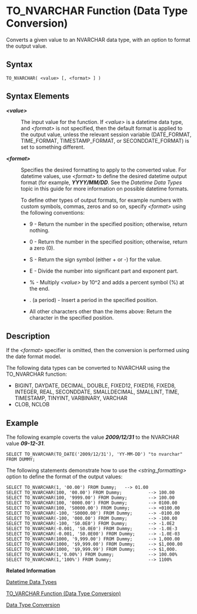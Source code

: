 <!-- loio20efce3f751910149e20b0068fd68287 -->

# TO\_NVARCHAR Function \(Data Type Conversion\)

Converts a given value to an NVARCHAR data type, with an option to format the output value.



<a name="loio20efce3f751910149e20b0068fd68287__sql_function_to_nvarchar_1sql_function_to_nvarchar_syntax"/>

## Syntax

```
TO_NVARCHAR( <value> [, <format> ] )
```



<a name="loio20efce3f751910149e20b0068fd68287__section_btr_k2z_pcb"/>

## Syntax Elements


<dl>
<dt><b>

*<value\>*

</b></dt>
<dd>

The input value for the function. If *<value\>* is a datetime data type, and *<format\>* is not specified, then the default format is applied to the output value, unless the relevant session variable \(DATE\_FORMAT, TIME\_FORMAT, TIMESTAMP\_FORMAT, or SECONDDATE\_FORMAT\) is set to something different.



</dd><dt><b>

*<format\>*

</b></dt>
<dd>

Specifies the desired formatting to apply to the converted value. For datetime values, use *<format\>* to define the desired datetime output format \(for example, ***YYYY/MM/DD***. See the *Datetime Data Types* topic in this guide for more information on possible datetime formats.

To define other types of output formats, for example numbers with custom symbols, commas, zeros and so on, specify *<format\>* using the following conventions:

-   9 - Return the number in the specified position; otherwise, return nothing.

-   0 - Return the number in the specified position; otherwise, return a zero \(0\).

-   S - Return the sign symbol \(either + or -\) for the value.

-   E - Divide the number into significant part and exponent part.

-   % - Multiply *<value\>* by 10^2 and adds a percent symbol \(%\) at the end.

-   . \(a period\) - Insert a period in the specified position.

-   All other characters other than the items above: Return the character in the specified position.




</dd>
</dl>



<a name="loio20efce3f751910149e20b0068fd68287__sql_function_to_nvarchar_1sql_function_to_nvarchar_description"/>

## Description

If the *<format\>* specifier is omitted, then the conversion is performed using the date format model.

The following data types can be converted to NVARCHAR using the TO\_NVARCHAR function:

-   BIGINT, DAYDATE, DECIMAL, DOUBLE, FIXED12, FIXED16, FIXED8, INTEGER, REAL, SECONDDATE, SMALLDECIMAL, SMALLINT, TIME, TIMESTAMP, TINYINT, VARBINARY, VARCHAR
-   CLOB, NCLOB



<a name="loio20efce3f751910149e20b0068fd68287__sql_function_to_nvarchar_1sql_function_to_nvarchar_examples"/>

## Example

The following example coverts the value ***2009/12/31*** to the NVARCHAR value ***09-12-31***.

```
SELECT TO_NVARCHAR(TO_DATE('2009/12/31'), 'YY-MM-DD') "to nvarchar" FROM DUMMY;
```

The following statements demonstrate how to use the *<string\_formatting\>* option to define the format of the output values:

```
SELECT TO_NVARCHAR(1, '00.00') FROM Dummy;   --> 01.00
SELECT TO_NVARCHAR(100, '00.00') FROM Dummy;          --> 100.00
SELECT TO_NVARCHAR(100, '9999.00') FROM Dummy;        --> 100.00
SELECT TO_NVARCHAR(100, '0000.00') FROM Dummy;        --> 0100.00
SELECT TO_NVARCHAR(100, 'S0000.00') FROM Dummy;       --> +0100.00 
SELECT TO_NVARCHAR(-100, 'S0000.00') FROM Dummy;      --> -0100.00
SELECT TO_NVARCHAR(-100, '000.00') FROM Dummy;        --> -100.00
SELECT TO_NVARCHAR(-100, 'S0.0E0') FROM Dummy;        --> -1.0E2
SELECT TO_NVARCHAR(-0.001, 'S0.0E0') FROM Dummy;      --> -1.0E-3
SELECT TO_NVARCHAR(-0.001, 'S0.0E00') FROM Dummy;     --> -1.0E-03
SELECT TO_NVARCHAR(1000, '9,999.00') FROM Dummy;      --> 1,000.00
SELECT TO_NVARCHAR(1000, '$9,999.00') FROM Dummy;     --> $1,000.00
SELECT TO_NVARCHAR(1000, '$9,999.99') FROM Dummy;     --> $1,000.
SELECT TO_NVARCHAR(1,'0.00%') FROM Dummy;             --> 100.00%
SELECT TO_NVARCHAR(1,'100%') FROM Dummy;              --> 1100%
```

**Related Information**  


[Datetime Data Types](../datetime-data-types-3f81ccc.md "Datetime data types are used to store date and time information.")

[TO\_VARCHAR Function \(Data Type Conversion\)](to-varchar-function-data-type-conversion-20f226a.md "In SAP HANA database, VARCHAR is an alias for the NVARCHAR data type. Please use the TO_NVARCHAR function instead.")

[Data Type Conversion](../data-type-conversion-46ff965.md "Both implicit and explicit data type conversions are allowed in the SAP HANA database.")

